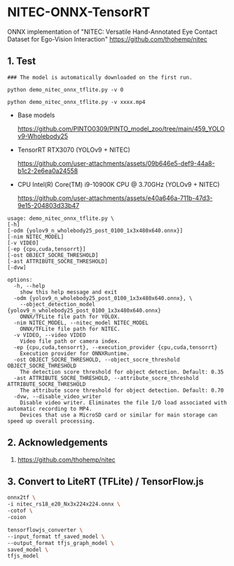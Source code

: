 # NITEC-ONNX-TensorRT
ONNX implementation of "NITEC: Versatile Hand-Annotated Eye Contact Dataset for Ego-Vision Interaction" https://github.com/thohemp/nitec

## 1. Test

```
### The model is automatically downloaded on the first run.

python demo_nitec_onnx_tflite.py -v 0

python demo_nitec_onnx_tflite.py -v xxxx.mp4
```

- Base models

  https://github.com/PINTO0309/PINTO_model_zoo/tree/main/459_YOLOv9-Wholebody25

- TensorRT RTX3070 (YOLOv9 + NITEC)

  https://github.com/user-attachments/assets/09b646e5-def9-44a8-b1c2-2e6ea0a24558

- CPU Intel(R) Core(TM) i9-10900K CPU @ 3.70GHz (YOLOv9 + NITEC)

  https://github.com/user-attachments/assets/e40a646a-711b-47d3-9e15-204803d33b47

```
usage: demo_nitec_onnx_tflite.py \
[-h]
[-odm {yolov9_n_wholebody25_post_0100_1x3x480x640.onnx}]
[-nim NITEC_MODEL]
[-v VIDEO]
[-ep {cpu,cuda,tensorrt}]
[-ost OBJECT_SOCRE_THRESHOLD]
[-ast ATTRIBUTE_SOCRE_THRESHOLD]
[-dvw]

options:
  -h, --help
    show this help message and exit
  -odm {yolov9_n_wholebody25_post_0100_1x3x480x640.onnx}, \
    --object_detection_model {yolov9_n_wholebody25_post_0100_1x3x480x640.onnx}
    ONNX/TFLite file path for YOLOX.
  -nim NITEC_MODEL, --nitec_model NITEC_MODEL
    ONNX/TFLite file path for NITEC.
  -v VIDEO, --video VIDEO
    Video file path or camera index.
  -ep {cpu,cuda,tensorrt}, --execution_provider {cpu,cuda,tensorrt}
    Execution provider for ONNXRuntime.
  -ost OBJECT_SOCRE_THRESHOLD, --object_socre_threshold OBJECT_SOCRE_THRESHOLD
    The detection score threshold for object detection. Default: 0.35
  -ast ATTRIBUTE_SOCRE_THRESHOLD, --attribute_socre_threshold ATTRIBUTE_SOCRE_THRESHOLD
    The attribute score threshold for object detection. Default: 0.70
  -dvw, --disable_video_writer
    Disable video writer. Eliminates the file I/O load associated with automatic recording to MP4.
    Devices that use a MicroSD card or similar for main storage can speed up overall processing.
```

## 2. Acknowledgements

1. https://github.com/thohemp/nitec

## 3. Convert to LiteRT (TFLite) / TensorFlow.js
```bash
onnx2tf \
-i nitec_rs18_e20_Nx3x224x224.onnx \
-cotof \
-coion

tensorflowjs_converter \
--input_format tf_saved_model \
--output_format tfjs_graph_model \
saved_model \
tfjs_model
```
